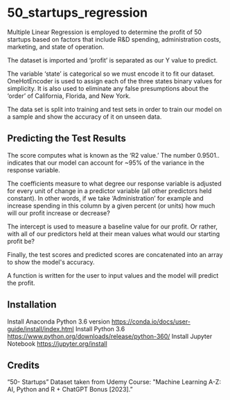 # 50_startups_regression

Multiple Linear Regression is employed to determine the profit of 50 startups based on factors that include R&D spending, administration costs, marketing, and state of operation.

The dataset is imported and ‘profit’ is separated as our Y value to predict. 

The variable ‘state’ is categorical so we must encode it to fit our dataset. OneHotEncoder is used to assign each of the three states binary values for simplicity. It is also used to eliminate any false presumptions about the ‘order’ of California, Florida, and New York.

The data set is split into training and test sets in order to train our model on a sample and show the accuracy of it on unseen data.

## Predicting the Test Results

The score computes what is known as the ‘R2 value.’ The number 0.9501.. indicates that our model can account for ~95% of the variance in the response variable. 

The coefficients measure to what degree our response variable is adjusted for every unit of change in a predictor variable (all other predictors held constant). In other words, if we take ‘Administration’ for example and increase spending in this column by a given percent (or units) how much will our profit increase or decrease?

The intercept is used to measure a baseline value for our profit. Or rather, with all of our predictors held at their mean values what would our starting profit be?

Finally, the test scores and predicted scores are concatenated into an array to show the model's accuracy.

 A function is written for the user to input values and the model will predict the profit.


## Installation 

Install Anaconda Python 3.6 version
https://conda.io/docs/user-guide/install/index.html
Install Python 3.6
https://www.python.org/downloads/release/python-360/
Install Jupyter Notebook
https://jupyter.org/install

## Credits

“50- Startups” Dataset taken from Udemy Course: "Machine Learning A-Z: AI, Python and R + ChatGPT Bonus [2023].” 

